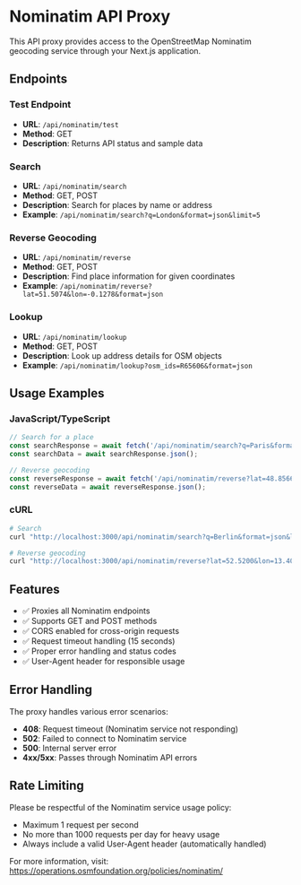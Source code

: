 # Nominatim API Proxy

This API proxy provides access to the OpenStreetMap Nominatim geocoding service through your Next.js application.

## Endpoints

### Test Endpoint
- **URL**: `/api/nominatim/test`
- **Method**: GET
- **Description**: Returns API status and sample data

### Search
- **URL**: `/api/nominatim/search`
- **Method**: GET, POST
- **Description**: Search for places by name or address
- **Example**: `/api/nominatim/search?q=London&format=json&limit=5`

### Reverse Geocoding
- **URL**: `/api/nominatim/reverse`
- **Method**: GET, POST
- **Description**: Find place information for given coordinates
- **Example**: `/api/nominatim/reverse?lat=51.5074&lon=-0.1278&format=json`

### Lookup
- **URL**: `/api/nominatim/lookup`
- **Method**: GET, POST
- **Description**: Look up address details for OSM objects
- **Example**: `/api/nominatim/lookup?osm_ids=R65606&format=json`

## Usage Examples

### JavaScript/TypeScript
```javascript
// Search for a place
const searchResponse = await fetch('/api/nominatim/search?q=Paris&format=json&limit=1');
const searchData = await searchResponse.json();

// Reverse geocoding
const reverseResponse = await fetch('/api/nominatim/reverse?lat=48.8566&lon=2.3522&format=json');
const reverseData = await reverseResponse.json();
```

### cURL
```bash
# Search
curl "http://localhost:3000/api/nominatim/search?q=Berlin&format=json&limit=3"

# Reverse geocoding
curl "http://localhost:3000/api/nominatim/reverse?lat=52.5200&lon=13.4050&format=json"
```

## Features

- ✅ Proxies all Nominatim endpoints
- ✅ Supports GET and POST methods
- ✅ CORS enabled for cross-origin requests
- ✅ Request timeout handling (15 seconds)
- ✅ Proper error handling and status codes
- ✅ User-Agent header for responsible usage

## Error Handling

The proxy handles various error scenarios:
- **408**: Request timeout (Nominatim service not responding)
- **502**: Failed to connect to Nominatim service
- **500**: Internal server error
- **4xx/5xx**: Passes through Nominatim API errors

## Rate Limiting

Please be respectful of the Nominatim service usage policy:
- Maximum 1 request per second
- No more than 1000 requests per day for heavy usage
- Always include a valid User-Agent header (automatically handled)

For more information, visit: https://operations.osmfoundation.org/policies/nominatim/